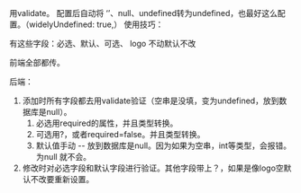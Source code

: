 用validate。
配置后自动将 ‘’、null、undefined转为undefined，也最好这么配置。（widelyUndefined: true,）
使用技巧：

有这些字段：必选、默认、可选、 logo 不动默认不改

前端全部都传。

后端：

1. 添加时所有字段都去用validate验证（空串是没填，变为undefined，放到数据库是null）。
   1. 必选用required的属性，并且类型转换。
   2. 可选用?，或者required=false。并且类型转换。
   3. 默认值手动  -- 放到数据库是null。因为如果为空串，int等类型，会报错。为null 就不会。
2. 修改时对必选字段和默认字段进行验证。其他字段带上？，如果是像logo空默认不改要重新设置。